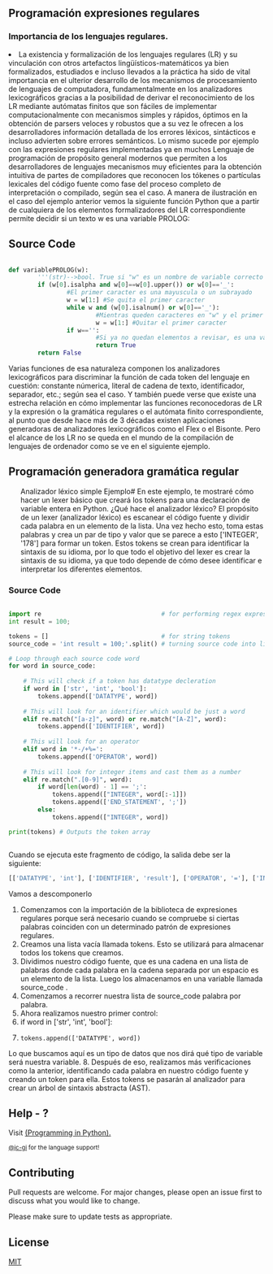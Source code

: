 ## Programación expresiones regulares 
### Importancia de los lenguajes regulares.
  <li>La existencia y formalización de los lenguajes regulares (LR) y su vinculación con otros artefactos lingüísticos-matemáticos ya bien formalizados, estudiados e incluso llevados a la práctica ha sido de vital importancia en el ulterior desarrollo de los mecanismos de procesamiento de lenguajes de computadora, fundamentalmente en los analizadores lexicográficos gracias a la posibilidad de derivar el reconocimiento de los LR mediante autómatas finitos que son fáciles de implementar computacionalmente con mecanismos simples y rápidos, óptimos en la obtención de parsers veloces y robustos que a su vez le ofrecen a los desarrolladores información detallada de los errores léxicos, sintácticos e incluso advierten sobre errores semánticos.
Lo mismo sucede por ejemplo con las expresiones regulares implementadas ya en muchos Lenguaje de programación de propósito general modernos que permiten a los desarrolladores de lenguajes mecanismos muy eficientes para la obtención intuitiva de partes de compiladores que reconocen los tókenes o partículas lexicales del código fuente como fase del proceso completo de interpretación o compilado, según sea el caso.
A manera de ilustración en el caso del ejemplo anterior vemos la siguiente función Python que a partir de cualquiera de los elementos formalizadores del LR correspondiente permite decidir si un texto w es una variable PROLOG:  </li>

## Source Code

```python

def variablePROLOG(w):
        '''(str)-->bool. True si "w" es un nombre de variable correcto'''
        if (w[0].isalpha and w[0]==w[0].upper()) or w[0]=='_':
                #El primer caracter es una mayuscula o un subrayado
                w = w[1:] #Se quita el primer caracter
                while w and (w[0].isalnum() or w[0]=='_'):
                        #Mientras queden caracteres en "w" y el primer caracter actual sea un alfanumerico o un subrayado, todo esta bien
                        w = w[1:] #Quitar el primer caracter
                if w=='':
                        #Si ya no quedan elementos a revisar, es una variable PROLOG
                        return True
        return False


```
  
<p> </p>
Varias funciones de esa naturaleza componen los analizadores lexicográficos para discriminar la función de cada token del lenguaje en cuestión: constante númerica, literal de cadena de texto, identificador, separador, etc.; según sea el caso.
Y también puede verse que existe una estrecha relación en cómo implementar las funciones reconocedoras de LR y la expresión o la gramática regulares o el autómata finito correspondiente, al punto que desde hace más de 3 décadas existen aplicaciones generadoras de analizadores lexicográficos como el Flex o el Bisonte.
Pero el alcance de los LR no se queda en el mundo de la compilación de lenguajes de ordenador como se ve en el siguiente ejemplo.
<p> </p>

## Programación generadora gramática regular

<p> </p>


<ol>
Analizador léxico simple
Ejemplo#
En este ejemplo, te mostraré cómo hacer un lexer básico que creará los tokens para una declaración de variable entera en Python.
¿Qué hace el analizador léxico?
El propósito de un lexer (analizador léxico) es escanear el código fuente y dividir cada palabra en un elemento de la lista. Una vez hecho esto, toma estas palabras y crea un par de tipo y valor que se parece a esto ['INTEGER', '178'] para formar un token.
Estos tokens se crean para identificar la sintaxis de su idioma, por lo que todo el objetivo del lexer es crear la sintaxis de su idioma, ya que todo depende de cómo desee identificar e interpretar los diferentes elementos.
</ol>

### Source Code

```python

import re                                 # for performing regex expressions
int result = 100;

tokens = []                               # for string tokens
source_code = 'int result = 100;'.split() # turning source code into list of words

# Loop through each source code word
for word in source_code:
    
    # This will check if a token has datatype decleration
    if word in ['str', 'int', 'bool']: 
        tokens.append(['DATATYPE', word])
    
    # This will look for an identifier which would be just a word
    elif re.match("[a-z]", word) or re.match("[A-Z]", word):
        tokens.append(['IDENTIFIER', word])
    
    # This will look for an operator
    elif word in '*-/+%=':
        tokens.append(['OPERATOR', word])
    
    # This will look for integer items and cast them as a number
    elif re.match(".[0-9]", word):
        if word[len(word) - 1] == ';': 
            tokens.append(["INTEGER", word[:-1]])
            tokens.append(['END_STATEMENT', ';'])
        else: 
            tokens.append(["INTEGER", word])

print(tokens) # Outputs the token array



```

Cuando se ejecuta este fragmento de código, la salida debe ser la siguiente:

```python
[['DATATYPE', 'int'], ['IDENTIFIER', 'result'], ['OPERATOR', '='], ['INTEGER', '100'], ['END_STATEMENT', ';']]

```
Vamos a descomponerlo
1.	Comenzamos con la importación de la biblioteca de expresiones regulares porque será necesario cuando se compruebe si ciertas palabras coinciden con un determinado patrón de expresiones regulares.
2.	Creamos una lista vacía llamada tokens. Esto se utilizará para almacenar todos los tokens que creamos.
3.	Dividimos nuestro código fuente, que es una cadena en una lista de palabras donde cada palabra en la cadena separada por un espacio es un elemento de la lista. Luego los almacenamos en una variable llamada source_code .
4.	Comenzamos a recorrer nuestra lista de source_code palabra por palabra.
5.	Ahora realizamos nuestro primer control:
6.	if word in ['str', 'int', 'bool']: 
7.	   tokens.append(['DATATYPE', word])
Lo que buscamos aquí es un tipo de datos que nos dirá qué tipo de variable será nuestra variable.
8.	Después de eso, realizamos más verificaciones como la anterior, identificando cada palabra en nuestro código fuente y creando un token para ella. Estos tokens se pasarán al analizador para crear un árbol de sintaxis abstracta (AST).


## Help - ?



Visit <a href="https://github.com/upslp-teoriacomputacional/180864/" target="\_blank"> (Programming in Python).

<small>@jc-gi<a href="https://github.com/jc-gi" target="\_blank"></a> for the language support! </small>

## Contributing
Pull requests are welcome. For major changes, please open an issue first to discuss what you would like to change.

Please make sure to update tests as appropriate.

## License
[MIT](https://choosealicense.com/licenses/mit/)
